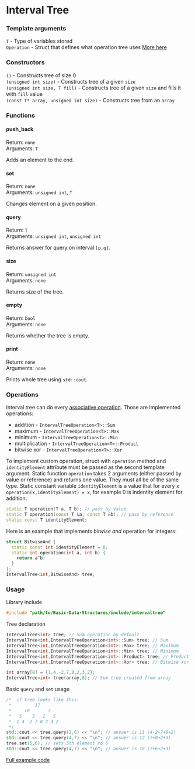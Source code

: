 # Interval Tree

### Template  arguments

`T` - Type of variables stored
<br>
`Operation` - Struct that defines what operation tree uses [More here](#operations)

### Constructors

`()` - Constructs tree of size 0
<br>
`(unsigned int size)` - Constructs tree of a given `size`
<br>
`(unsigned int size, T fill)` - Constructs tree of a given `size` and fills it with `fill` value
<br>
`(const T* array, unsigned int size)` - Constructs tree from an `array`

### Functions

#### push_back
Return: `none`
<br>
Arguments: `T`

Adds an element to the end.

#### set
Return: `none`
<br>
Arguments: `unsigned int`, `T`

Changes element on a given position.

#### query
Return: `T`
<br>
Arguments: `unsigned int`, `unsigned int`

Returns answer for query on interval `[p,q]`.

#### size
Return: `unsigned int`
<br>
Arguments: `none`

Returns size of the tree.

#### empty
Return: `bool`
<br>
Arguments: `none`

Returns whether the tree is empty.

#### print
Return: `none`
<br>
Arguments: `none`

Prints whole tree using `std::cout`.


### Operations

Interval tree can do every <a href="https://en.wikipedia.org/wiki/Associative_property" target="_blank">associative operation</a>. Those are implemented operations:
- addition - `IntervalTreeOperation<T>::Sum`
- maximum - `IntervalTreeOperation<T>::Max`
- minimum - `IntervalTreeOperation<T>::Min`
- multiplication - `IntervalTreeOperation<T>::Product`
- bitwise xor - `IntervalTreeOperation<T>::Xor`

To implement custom operation, struct with `operation` method and `identityElement` attribute must be passed as the second template argument. Static function `operation` takes 2 arguments (either passed by value or reference) and returns one value. They must all be of the same type. Static constant variable `identityElement` is a value that for every x `operation(x,identityElement) = x`, for example 0 is indentity element for addition.

```c++
static T operation(T a, T b); // pass by value
static T operation(const T &a, const T &b); // pass by reference
static const T identityElement;
```

Here is an example that implements *bitwise and* operation for integers:
```c++
struct BitwiseAnd {
  static const int identityElement = 0;
  static int operation(int a, int b) {
    return a^b;
  }
};
IntervalTree<int,BitwiseAnd> tree;
```

### Usage

Library include
```c++
#include "path/to/Basic-Data-Structures/include/intervaltree"
```
Tree declaration
```c++
IntervalTree<int> tree; // Sum operation by default
IntervalTree<int,IntervalTreeOperation<int>::Sum> tree; // Sum
IntervalTree<int,IntervalTreeOperation<int>::Max> tree; // Maximum
IntervalTree<int,IntervalTreeOperation<int>::Min> tree; // Minimum
IntervalTree<int,IntervalTreeOperation<int>::Product> tree; // Product
IntervalTree<int,IntervalTreeOperation<int>::Xor> tree; // Bitwise xor

int array[8] = {1,4,-2,7,0,2,3,2};
IntervalTree<int> tree(array,8); // Sum tree created from array
```
Basic `query` and `set` usage
```c++
/*  if tree looks like this:
 *         17
 *     10       7
 *   5    5   2   5
 *  1 4 -2 7 0 2 3 2
 */
std::cout << tree.query(2,6) << "\n"; // answer is 11 (4-2+7+0+2)
std::cout << tree.query(4,7) << "\n"; // answer is 12 (7+0+2+3)
tree.set(5,6); // sets 5th element to 6
std::cout << tree.query(4,7) << "\n"; // answer is 18 (7+6+2+3)
```
[Full example code](example.cpp)
